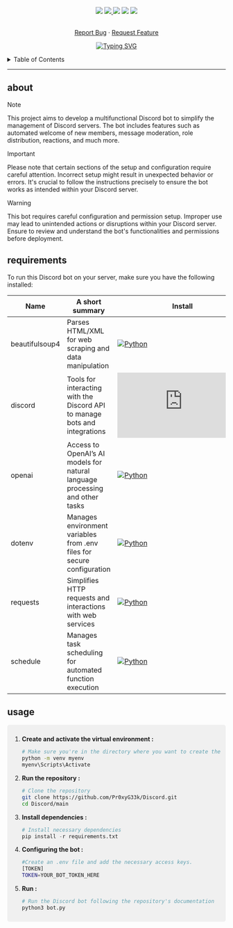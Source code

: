 <!--   my-icons -->
<p align="center">
</a>
    <a href="https://github.com/Pr0xyG33k/Discord"><img src="https://img.shields.io/badge/status-update-greengreen.svg?style=for-the-badge"></a>
    <a href="https://github.com/Pr0xyG33k/Discord/graphs/contributors"><img src="https://img.shields.io/github/contributors/Pr0xyG33k/Discord?style=for-the-badge">
    <a href="https://github.com/Pr0xyG33k/Discord/stargazers"><img src="https://img.shields.io/github/stars/Pr0xyG33k/Discord?style=for-the-badge"></a>
    <a href="https://github.com/Pr0xyG33k/Discord/network/members"><img src="https://img.shields.io/github/forks/Pr0xyG33k/Discord.svg?style=for-the-badge"></a>
    <a href="https://github.com/Pr0xyG33k/Discord/issues"><img src="https://img.shields.io/github/issues/Pr0xyG33k/Discord.svg?style=for-the-badge"></a>
</p>

<!-- PROJECT LOGO -->
  <p align="center">
    <br />
    <a href="https://github.com/Pr0xyG33k/Discord/issues">Report Bug</a>
    ·
    <a href="https://github.com/Pr0xyG33k/Discord/pulls">Request Feature</a>
  </p>
</div>

<!--   my-ticker -->
<p align="center">
<a href="https://git.io/typing-svg"><img src="https://readme-typing-svg.herokuapp.com?font=Fira+Code&pause=1000&center=true&multiline=true&random=false&width=1060&height=100&lines=Welcome+to+my+project+Discord+!;Enhancing+community+interraction+with+innovations+solutions" alt="Typing SVG" /></a>
</p>

<!-- TABLE OF CONTENTS -->
<details>
  <summary>Table of Contents</summary>
  <ol>
    <li><a href="#about">about</a></li>
    <li><a href="#requirements">requirements</a></li>
    <li><a href="#usage">usage</a></li>
  </ol>
</details>

---

<!-- ABOUT -->
<h2>about</h2>
<div align="center">
    <!-- <img src="https://img.shields.io/pypi/pyversions/pip"> -->
    <!-- <img src="https://badge.fury.io/py/psutil.svg"> -->
</div>
<div align="center">
</div>

> [!NOTE]  
> This project aims to develop a multifunctional Discord bot to simplify the management of Discord servers. The bot includes features such as automated welcome of new members, message moderation, role distribution, reactions, and much more.

> [!IMPORTANT]  
> Please note that certain sections of the setup and configuration require careful attention. Incorrect setup might result in unexpected behavior or errors. It's crucial to follow the instructions precisely to ensure the bot works as intended within your Discord server. 

> [!WARNING]  
> This bot requires careful configuration and permission setup. Improper use may lead to unintended actions or disruptions within your Discord server. Ensure to review and understand the bot's functionalities and permissions before deployment.

<!-- REQUIREMENTS -->
<h2>requirements</h2>
<div align="center">
</div>
<div align="center">
</div>

<!-- Necessary installations -->
To run this Discord bot on your server, make sure you have the following installed:

| Name                   | A short summary                              | Install   | Downloads |
| ---------------------- | -------------------------------------------- | --------- | --------- |
| beautifulsoup4 | Parses HTML/XML for web scraping and data manipulation  | [![Python](https://img.shields.io/pypi/v/beautifulsoup4?color=blue&label=python)](https://pypi.org/project/beautifulsoup4/) | [![Python](https://pepy.tech/badge/beautifulsoup4)](https://pypi.org/project/beautifulsoup4/#files) |
| discord | Tools for interacting with the Discord API to manage bots and integrations  | [![Python](https://img.shields.io/pypi/v/discord.py?color=blue&label=python)](https://pypi.org/project/discord.py/) | [![Python](https://pepy.tech/badge/discord.py)](https://pypi.org/project/discord.py/#files) |
| openai | Access to OpenAI’s AI models for natural language processing and other tasks  | [![Python](https://img.shields.io/pypi/v/openai?color=blue&label=python)](https://pypi.org/project/openai/) | [![Python](https://pepy.tech/badge/openai)](https://pypi.org/project/openai/#files) |
| dotenv  | Manages environment variables from .env files for secure configuration   | [![Python](https://img.shields.io/pypi/v/python-dotenv?color=blue&label=python)](https://pypi.org/project/python-dotenv/) | [![Python](https://pepy.tech/badge/python-dotenv)](https://pypi.org/project/python-dotenv/#files) |
| requests   | Simplifies HTTP requests and interactions with web services   | [![Python](https://img.shields.io/pypi/v/requests?color=blue&label=python)](https://pypi.org/project/requests/) | [![Python](https://pepy.tech/badge/requests)](https://pypi.org/project/requests/#files) |
| schedule   | Manages task scheduling for automated function execution   | [![Python](https://img.shields.io/pypi/v/schedule?color=blue&label=python)](https://pypi.org/project/schedule/) | [![Python](https://pepy.tech/badge/schedule)](https://pypi.org/project/schedule/#files) |

<!-- USAGE -->
<h2>usage</h2>
<div align="center">
</div>
<div align="center">
</div>
<div style="border-radius: 5px; background-color: #f0f0f0; padding: 10px;">

    
1. **Create and activate the virtual environment :**
   ```bash
   # Make sure you're in the directory where you want to create the virtual environment
   python -m venv myenv
   myenv\Scripts\Activate

2. **Run the repository :**
   ```bash
   # Clone the repository
   git clone https://github.com/Pr0xyG33k/Discord.git
   cd Discord/main
   ```

3. **Install dependencies :**
   ```py
   # Install necessary dependencies
   pip install -r requirements.txt
   ```

4. **Configuring the bot :**
   ```bash
   #Create an .env file and add the necessary access keys.
   [TOKEN]
   TOKEN=YOUR_BOT_TOKEN_HERE
   ```

5. **Run :**
   ```py
   # Run the Discord bot following the repository's documentation
   python3 bot.py
   ```
</div>




